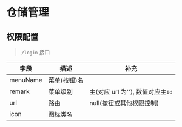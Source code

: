 # 仓储管理

## 权限配置

> `/login` 接口

| 字段     | 描述         | 补充                              |
| -------- | ------------ | --------------------------------- |
| menuName | 菜单(按钮)名 |                                   |
| remark   | 菜单级别     | 主(对应 url 为''), 数值对应主`id` |
| url      | 路由         | null(按钮或其他权限控制)          |
| icon     | 图标类名     |                                   |
